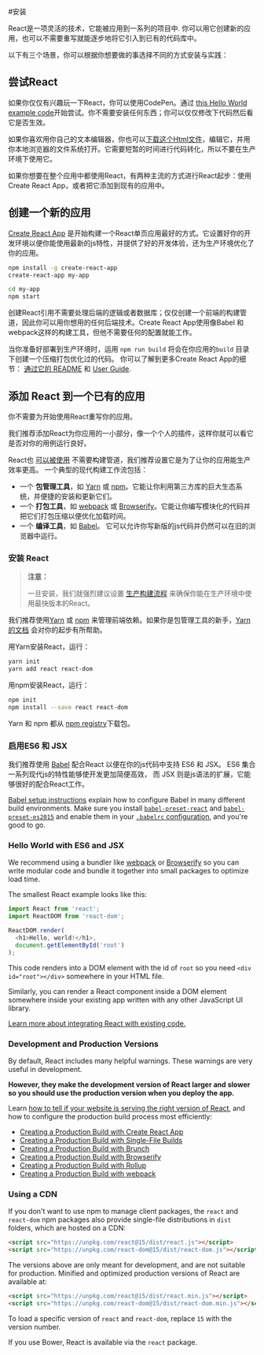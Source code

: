 #安装

React是一项灵活的技术，它能被应用到一系列的项目中. 你可以用它创建新的应用，也可以不需要重写就能逐步地将它引入到已有的代码库中。

以下有三个场景，你可以根据你想要做的事选择不同的方式安装与实践：

## 尝试React

如果你仅仅有兴趣玩一下React，你可以使用CodePen。通过 [this Hello World example code](http://codepen.io/gaearon/pen/rrpgNB?editors=0010)开始尝试。你不需要安装任何东西；你可以仅仅修改下代码然后看它是否生效。

如果你喜欢用你自己的文本编辑器，你也可以<a href="https://facebook.github.io/react/downloads/single-file-example.html" download="hello.html">下载这个Html文件</a>，编辑它，并用你本地浏览器的文件系统打开。它需要短暂的时间进行代码转化，所以不要在生产环境下使用它。

如果你想要在整个应用中都使用React，有两种主流的方式进行React起步：使用 Create React App，或者把它添加到现有的应用中。


## 创建一个新的应用

[Create React App](http://github.com/facebookincubator/create-react-app) 是开始构建一个React单页应用最好的方式。它设置好你的开发环境以便你能使用最新的js特性，并提供了好的开发体验，还为生产环境优化了你的应用。

```bash
npm install -g create-react-app
create-react-app my-app

cd my-app
npm start
```

创建React引用不需要处理后端的逻辑或者数据库；仅仅创建一个前端的构建管道，因此你可以用你想用的任何后端技术。Create React App使用像Babel 和 webpack这样的构建工具，但他不需要任何的配置就能工作。

当你准备好部署到生产环境时，运用 `npm run build` 将会在你应用的`build` 目录下创建一个压缩打包优化过的代码。 你可以了解到更多Create React App的细节： [通过它的 README](https://github.com/facebookincubator/create-react-app#create-react-app-) 和 [User Guide](https://github.com/facebookincubator/create-react-app/blob/master/packages/react-scripts/template/README.md#table-of-contents).


## 添加 React 到一个已有的应用

你不需要为开始使用React重写你的应用。

我们推荐添加React为你应用的一小部分，像一个个人的插件，这样你就可以看它是否对你的用例运行良好。

React也 [可以被使用](https://facebook.github.io/react/docs/react-without-es6.html) 不需要构建管道，我们推荐设置它是为了让你的应用能生产效率更高。 一个典型的现代构建工作流包括：

* 一个 **包管理工具**，如 [Yarn](https://yarnpkg.com/) 或 [npm](https://www.npmjs.com/)。它能让你利用第三方库的巨大生态系统，并便捷的安装和更新它们。
* 一个 **打包工具**，如 [webpack](https://webpack.js.org/) 或 [Browserify](http://browserify.org/)。它能让你编写模块化的代码并把它们打包压缩以便优化加载时间。
* 一个 **编译工具**，如 [Babel](http://babeljs.io/)。 它可以允许你写新版的js代码并仍然可以在旧的浏览器中运行。

### 安装 React

>**注意：**
>
>一旦安装，我们就强烈建议设置 [生产构建流程](https://facebook.github.io/react/docs/optimizing-performance.html#use-the-production-build) 来确保你能在生产环境中使用最快版本的React。

我们推荐使用[Yarn](https://yarnpkg.com/) 或 [npm](https://www.npmjs.com/) 来管理前端依赖。如果你是包管理工具的新手，[Yarn的文档](https://yarnpkg.com/en/docs/getting-started) 会对你的起步有所帮助。

用Yarn安装React，运行：

```bash
yarn init
yarn add react react-dom
```

用npm安装React，运行：

```bash
npm init
npm install --save react react-dom
```

Yarn 和 npm 都从 [npm registry](http://npmjs.com/)下载包。

### 启用ES6 和 JSX

我们推荐使用 [Babel](http://babeljs.io/) 配合React 以便在你的js代码中支持 ES6 和 JSX。 ES6 集合一系列现代js的特性能够使开发更加简便高效， 而 JSX 则是js语法的扩展，它能够很好的配合React工作。

[Babel setup instructions](https://babeljs.io/docs/setup/) explain how to configure Babel in many different build environments. Make sure you install [`babel-preset-react`](http://babeljs.io/docs/plugins/preset-react/#basic-setup-with-the-cli-) and [`babel-preset-es2015`](http://babeljs.io/docs/plugins/preset-es2015/#basic-setup-with-the-cli-) and enable them in your [`.babelrc` configuration](http://babeljs.io/docs/usage/babelrc/), and you're good to go.

### Hello World with ES6 and JSX

We recommend using a bundler like [webpack](https://webpack.js.org/) or [Browserify](http://browserify.org/) so you can write modular code and bundle it together into small packages to optimize load time.

The smallest React example looks like this:

```js
import React from 'react';
import ReactDOM from 'react-dom';

ReactDOM.render(
  <h1>Hello, world!</h1>,
  document.getElementById('root')
);
```

This code renders into a DOM element with the id of `root` so you need `<div id="root"></div>` somewhere in your HTML file.

Similarly, you can render a React component inside a DOM element somewhere inside your existing app written with any other JavaScript UI library.

[Learn more about integrating React with existing code.](/react/docs/integrating-with-other-libraries.html#integrating-with-other-view-libraries)

### Development and Production Versions

By default, React includes many helpful warnings. These warnings are very useful in development.

**However, they make the development version of React larger and slower so you should use the production version when you deploy the app.**

Learn [how to tell if your website is serving the right version of React](/react/docs/optimizing-performance.html#use-the-production-build), and how to configure the production build process most efficiently:

* [Creating a Production Build with Create React App](/react/docs/optimizing-performance.html#create-react-app)
* [Creating a Production Build with Single-File Builds](/react/docs/optimizing-performance.html#single-file-builds)
* [Creating a Production Build with Brunch](/react/docs/optimizing-performance.html#brunch)
* [Creating a Production Build with Browserify](/react/docs/optimizing-performance.html#browserify)
* [Creating a Production Build with Rollup](/react/docs/optimizing-performance.html#rollup)
* [Creating a Production Build with webpack](/react/docs/optimizing-performance.html#webpack)

### Using a CDN

If you don't want to use npm to manage client packages, the `react` and `react-dom` npm packages also provide single-file distributions in `dist` folders, which are hosted on a CDN:

```html
<script src="https://unpkg.com/react@15/dist/react.js"></script>
<script src="https://unpkg.com/react-dom@15/dist/react-dom.js"></script>
```

The versions above are only meant for development, and are not suitable for production. Minified and optimized production versions of React are available at:

```html
<script src="https://unpkg.com/react@15/dist/react.min.js"></script>
<script src="https://unpkg.com/react-dom@15/dist/react-dom.min.js"></script>
```

To load a specific version of `react` and `react-dom`, replace `15` with the version number.

If you use Bower, React is available via the `react` package.